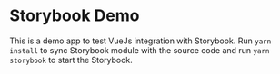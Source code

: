 # Storybook Demo

This is a demo app to test VueJs integration with Storybook. Run `yarn install` to sync Storybook module with the source code and run `yarn storybook` to start the Storybook.
